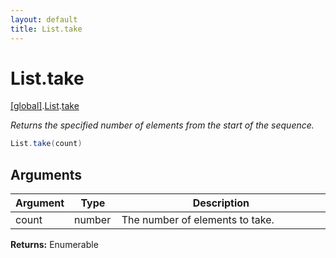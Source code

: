 ```yaml
---
layout: default
title: List.take
---
```


# List.take

[\[global\]]({{site.baseurl}}/docs/).[List]({{site.baseurl}}/docs/List/).[take]({{site.baseurl}}/docs/List/take/)

_Returns the specified number of elements from the start of the sequence._

```cs
List.take(count)
```

## Arguments

<table>
  <col width="15%">
  <col width="15%">
  <thead>
    <tr>
      <th>Argument</th>
      <th>Type</th>
      <th>Description</th>
    </tr>
  </thead>
  <tbody>
    <tr>
      <td>count</td>
      <td>number</td>
      <td>The number of elements to take.</td>
    </tr>
  </tbody>
</table>

**Returns:** Enumerable
